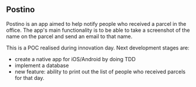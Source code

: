 ## Postino

Postino is an app aimed to help notify people who received a parcel in the office. 
The app's main functionality is to be able to take a screenshot of the name on the parcel and send an email to that name.

This is a POC realised during innovation day. Next development stages are:
- create a native app for iOS/Android by doing TDD
- implement a database
- new feature: ability to print out the list of people who received parcels for that day.


